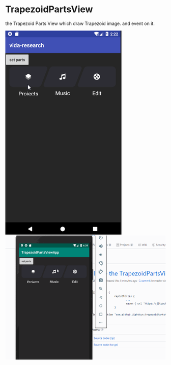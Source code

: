 # TrapezoidPartsView
the Trapezoid Parts View which draw Trapezoid image. and event on it.

<img src="TrapezoidPartsViewApp/res/TrapezoidPartsView.gif" alt="Demo Screen Capture" width="365px"/>
<img src="TrapezoidPartsViewApp/res/TrapezoidPartsView2.gif" alt="Demo Screen Capture" width="828px"/>
